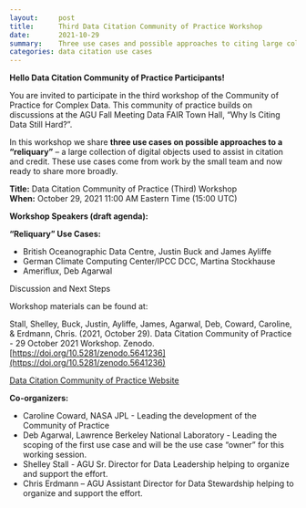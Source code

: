 ```yaml
---
layout:     post
title:      Third Data Citation Community of Practice Workshop
date:       2021-10-29
summary:    Three use cases and possible approaches to citing large collections of digital objects
categories: data citation use cases
---
```


**Hello Data Citation Community of Practice Participants!**  

You are invited to participate in the third workshop of the Community of Practice for Complex Data. This community of practice builds on discussions at the AGU Fall Meeting Data FAIR Town Hall, “Why Is Citing Data Still Hard?”.

In this workshop we share **three use cases on possible approaches to a “reliquary”** – a large collection of digital objects used to assist in citation and credit. These use cases come from work by the small team and now ready to share more broadly.

**Title:** Data Citation Community of Practice (Third) Workshop  
**When:** October 29, 2021 11:00 AM Eastern Time (15:00 UTC)  


**Workshop Speakers (draft agenda):**  

__“Reliquary” Use Cases:__
*	British Oceanographic Data Centre, Justin Buck and James Ayliffe
*	German Climate Computing Center/IPCC DCC, Martina Stockhause
*	Ameriflux, Deb Agarwal

Discussion and Next Steps  


Workshop materials can be found at:  

Stall, Shelley, Buck, Justin, Ayliffe, James, Agarwal, Deb, Coward, Caroline, & Erdmann, Chris. (2021, October 29). Data Citation Community of Practice - 29 October 2021 Workshop. Zenodo. [https://doi.org/10.5281/zenodo.5641236](https://doi.org/10.5281/zenodo.5641236)

[Data Citation Community of Practice Website](https://agu-data.github.io/DataCitationCoP/)  
 
**Co-organizers:**  
- Caroline Coward, NASA JPL - Leading the development of the Community of Practice
- Deb Agarwal, Lawrence Berkeley National Laboratory - Leading the scoping of the first use case and will be the use case “owner” for this working session.
- Shelley Stall - AGU Sr. Director for Data Leadership helping to organize and support the effort.
- Chris Erdmann – AGU Assistant Director for Data Stewardship helping to organize and support the effort. 
